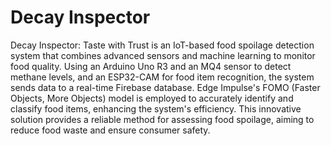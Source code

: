 # Decay Inspector
 Decay Inspector: Taste with Trust is an IoT-based food spoilage detection system that combines advanced sensors and machine learning to monitor food quality. Using an Arduino Uno R3 and an MQ4 sensor to detect methane levels, and an ESP32-CAM for food item recognition, the system sends data to a real-time Firebase database. Edge Impulse's FOMO (Faster Objects, More Objects) model is employed to accurately identify and classify food items, enhancing the system's efficiency. This innovative solution provides a reliable method for assessing food spoilage, aiming to reduce food waste and ensure consumer safety.
